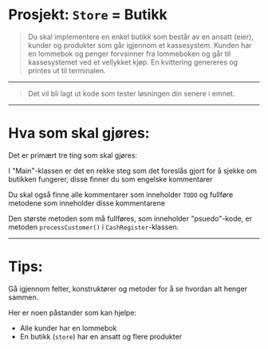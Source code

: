 # Prosjekt: `Store` = Butikk

> Du skal implementere en enkel butikk som består av en ansatt (eier), kunder og produkter som går igjennom et kassesystem.
> Kunden har en lommebok og penger forvsinner fra lommeboken og går til kassesystemet ved et vellykket kjøp. En kvittering genereres og printes ut til terminalen.

---

> Det vil bli lagt ut kode som tester løsningen din senere i emnet.

---

# Hva som skal gjøres:

Det er primært tre ting som skal gjøres:

I "Main"-klassen er det en rekke steg som det foreslås gjort for å sjekke om butikken fungerer,
disse finner du som engelske kommentarer

Du skal også finne alle kommentarer som inneholder `TODO` og fullføre metodene som inneholder disse kommentarene

Den største metoden som må fullføres, som inneholder "psuedo"-kode, er metoden `processCustomer()` i `CashRegister`-klassen.

---

# Tips:

Gå igjennom felter, konstruktører og metoder for å se hvordan alt henger sammen.

Her er noen påstander som kan hjelpe:

- Alle kunder har en lommebok
- En butikk (`store`) har en ansatt og flere produkter







